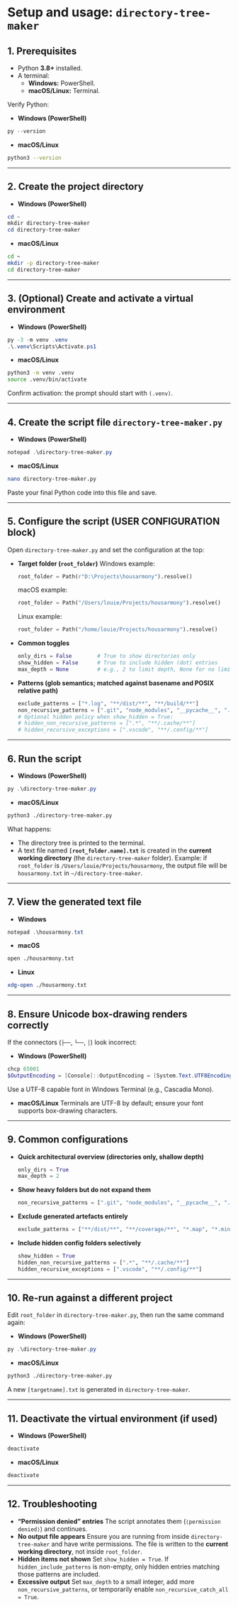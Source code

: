 # Setup and usage: `directory-tree-maker`

## 1. Prerequisites

- Python **3.8+** installed.
- A terminal:
  - **Windows:** PowerShell.
  - **macOS/Linux:** Terminal.

Verify Python:

- **Windows (PowerShell)**

```powershell
py --version
```

- **macOS/Linux**

```bash
python3 --version
```

---

## 2. Create the project directory

- **Windows (PowerShell)**

```powershell
cd ~
mkdir directory-tree-maker
cd directory-tree-maker
```

- **macOS/Linux**

```bash
cd ~
mkdir -p directory-tree-maker
cd directory-tree-maker
```

---

## 3. (Optional) Create and activate a virtual environment

- **Windows (PowerShell)**

```powershell
py -3 -m venv .venv
.\.venv\Scripts\Activate.ps1
```

- **macOS/Linux**

```bash
python3 -m venv .venv
source .venv/bin/activate
```

Confirm activation: the prompt should start with `(.venv)`.

---

## 4. Create the script file `directory-tree-maker.py`

- **Windows (PowerShell)**

```powershell
notepad .\directory-tree-maker.py
```

- **macOS/Linux**

```bash
nano directory-tree-maker.py
```

Paste your final Python code into this file and save.

---

## 5. Configure the script (USER CONFIGURATION block)

Open `directory-tree-maker.py` and set the configuration at the top:

- **Target folder (`root_folder`)**
  Windows example:

  ```python
  root_folder = Path(r"D:\Projects\housarmony").resolve()
  ```

  macOS example:

  ```python
  root_folder = Path("/Users/louie/Projects/housarmony").resolve()
  ```

  Linux example:

  ```python
  root_folder = Path("/home/louie/Projects/housarmony").resolve()
  ```

- **Common toggles**

  ```python
  only_dirs = False        # True to show directories only
  show_hidden = False      # True to include hidden (dot) entries
  max_depth = None         # e.g., 2 to limit depth, None for no limit
  ```

- **Patterns (glob semantics; matched against basename and POSIX relative path)**

  ```python
  exclude_patterns = ["*.log", "**/dist/**", "**/build/**"]
  non_recursive_patterns = [".git", "node_modules", "__pycache__", ".venv", ".idea", ".DS_Store"]
  # Optional hidden policy when show_hidden = True:
  # hidden_non_recursive_patterns = [".*", "**/.cache/**"]
  # hidden_recursive_exceptions = [".vscode", "**/.config/**"]
  ```

---

## 6. Run the script

- **Windows (PowerShell)**

```powershell
py .\directory-tree-maker.py
```

- **macOS/Linux**

```bash
python3 ./directory-tree-maker.py
```

What happens:

- The directory tree is printed to the terminal.
- A text file named **`[root_folder.name].txt`** is created in the **current working directory** (the `directory-tree-maker` folder).
  Example: if `root_folder` is `/Users/louie/Projects/housarmony`, the output file will be `housarmony.txt` in `~/directory-tree-maker`.

---

## 7. View the generated text file

- **Windows**

```powershell
notepad .\housarmony.txt
```

- **macOS**

```bash
open ./housarmony.txt
```

- **Linux**

```bash
xdg-open ./housarmony.txt
```

---

## 8. Ensure Unicode box-drawing renders correctly

If the connectors (`├──`, `└──`, `│`) look incorrect:

- **Windows (PowerShell)**

```powershell
chcp 65001
$OutputEncoding = [Console]::OutputEncoding = [System.Text.UTF8Encoding]::new()
```

Use a UTF-8 capable font in Windows Terminal (e.g., Cascadia Mono).

- **macOS/Linux**
  Terminals are UTF-8 by default; ensure your font supports box-drawing characters.

---

## 9. Common configurations

- **Quick architectural overview (directories only, shallow depth)**

  ```python
  only_dirs = True
  max_depth = 2
  ```

- **Show heavy folders but do not expand them**

  ```python
  non_recursive_patterns = [".git", "node_modules", "__pycache__", ".venv", ".idea", ".DS_Store", "**/vendor/**"]
  ```

- **Exclude generated artefacts entirely**

  ```python
  exclude_patterns = ["**/dist/**", "**/coverage/**", "*.map", "*.min.*"]
  ```

- **Include hidden config folders selectively**

  ```python
  show_hidden = True
  hidden_non_recursive_patterns = [".*", "**/.cache/**"]
  hidden_recursive_exceptions = [".vscode", "**/.config/**"]
  ```

---

## 10. Re-run against a different project

Edit `root_folder` in `directory-tree-maker.py`, then run the same command again:

- **Windows (PowerShell)**

```powershell
py .\directory-tree-maker.py
```

- **macOS/Linux**

```bash
python3 ./directory-tree-maker.py
```

A new `[targetname].txt` is generated in `directory-tree-maker`.

---

## 11. Deactivate the virtual environment (if used)

- **Windows (PowerShell)**

```powershell
deactivate
```

- **macOS/Linux**

```bash
deactivate
```

---

## 12. Troubleshooting

- **“Permission denied” entries**
  The script annotates them (`⟨permission denied⟩`) and continues.
- **No output file appears**
  Ensure you are running from inside `directory-tree-maker` and have write permissions. The file is written to the **current working directory**, not inside `root_folder`.
- **Hidden items not shown**
  Set `show_hidden = True`. If `hidden_include_patterns` is non-empty, only hidden entries matching those patterns are included.
- **Excessive output**
  Set `max_depth` to a small integer, add more `non_recursive_patterns`, or temporarily enable `non_recursive_catch_all = True`.
